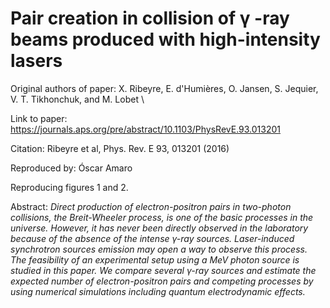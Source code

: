 # Pair creation in collision of γ -ray beams produced with high-intensity lasers

Original authors of paper: X. Ribeyre, E. d'Humières, O. Jansen, S. Jequier, V. T. Tikhonchuk, and M. Lobet \

Link to paper: https://journals.aps.org/pre/abstract/10.1103/PhysRevE.93.013201

Citation: Ribeyre et al, Phys. Rev. E 93, 013201 (2016)

Reproduced by: Óscar Amaro

Reproducing figures 1 and 2.

Abstract: _Direct production of electron-positron pairs in two-photon collisions, the Breit-Wheeler process, is one of the basic processes in the universe. However, it has never been directly observed in the laboratory because of the absence of the intense γ-ray sources. Laser-induced synchrotron sources emission may open a way to observe this process. The feasibility of an experimental setup using a MeV photon source is studied in this paper. We compare several γ-ray sources and estimate the expected number of electron-positron pairs and competing processes by using numerical simulations including quantum electrodynamic effects._

